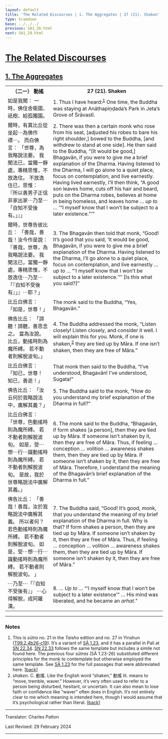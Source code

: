 ```yaml
---
layout: default
title: 'The Related Discourses | 1. The Aggregates | 27 (21). Shaken'
type: kramdown
base: ../../../
previous: SA1_26.html
next: SA1_28.html
---
```


<h1><a href='../index.html'>The Related Discourses</a></h1>
<h2><a href='index.html'>1. The Aggregates</a></h2>

<table class="trans">
  <th class='ch'>（二一） 動搖</th>
  <th class='en'>27 (21). Shaken</th>
  <tr>
    <td title='t99.2.4b26'>如是我聞： 一時，佛住舍衛國、祇樹、給孤獨園。</td>
    <td id='p1'>1. Thus I have heard:<sup id="ref1"><a href="#n1">1</a></sup> One time, the Buddha was staying at Anāthapiṇḍada’s Park in Jeta’s Grove of Śrāvastī.</td>
  </tr>
  <tr>
    <td title='t99.2.4b27'>爾時，有異比丘從坐起⋯為佛作禮⋯。 而白佛言： 「世尊，為我略說法要。 我聞法已，當獨一靜處，專精思惟，不放逸住。 不放逸住已，思惟： 『所以善男子正信非家出家⋯乃至⋯ 「自知不受後有。」』」</td>
    <td id='p2'>2. There was then a certain monk who rose from his seat, [adjusted his robes to bare his right shoulder,] bowed to the Buddha, [and withdrew to stand at one side]. He then said to the Buddha, “[It would be good,] Bhagavān, if you were to give me a brief explanation of the Dharma. Having listened to the Dharma, I will go alone to a quiet place, focus on contemplation, and live earnestly. Having lived earnestly, I’ll then think, “A good son leaves home, cuts off his hair and beard, puts on the Dharma robes, believes at home in being homeless, and leaves home … <em>up to</em> … ‘“I myself know that I won’t be subject to a later existence.”’”</td>
  </tr>
  <tr>
    <td title='t99.2.4c2'>爾時，世尊告彼比丘： 「善哉，善哉！汝今作是說： 『善哉，世尊，為我略說法要。 我聞法已，當獨一靜處，專精思惟，不放逸住⋯乃至⋯ 「『自知不受後有』」』⋯耶？」</td>
    <td id='p3'>3. The Bhagavān then told that monk, “Good! It’s good that you said, ‘It would be good, Bhagavān, if you were to give me a brief explanation of the Dharma. Having listened to the Dharma, I’ll go alone to a quiet place, focus on contemplation, and live earnestly … <em>up to</em> … “‘I myself know that I won’t be subject to a later existence.’”’ [Is this what you said?]”</td>
  </tr>
  <tr>
    <td title='t99.2.4c5'>比丘白佛言： 「如是，世尊！」</td>
    <td>The monk said to the Buddha, “Yes, Bhagavān.”</td>
  </tr>
  <tr>
    <td title='t99.2.4c6'>佛告比丘： 「諦聽！諦聽，善思念之。 當為汝說。 比丘，動搖時則為魔所縛。 若不動者則解脫波旬。」</td>
    <td id='p4'>4. The Buddha addressed the monk, “Listen closely! Listen closely, and consider it well. I will explain this for you. Monk, if one is shaken,<sup id="ref2"><a href="#n2">2</a></sup> they are tied up by Māra. If one isn’t shaken, then they are free of Māra.”</td>
  </tr>
  <tr>
    <td title='t99.2.4c8'>比丘白佛言： 「知已，世尊！ 知已，善逝！」</td>
    <td>That monk then said to the Buddha, “I’ve understood, Bhagavān! I’ve understood, Sugata!”</td>
  </tr>
  <tr>
    <td title='t99.2.4c9'>佛告比丘： 「汝云何於我略說法中，廣解其義？」</td>
    <td id='p5'>5. The Buddha said to the monk, “How do you understand my brief explanation of the Dharma in full?”</td>
  </tr>
  <tr>
    <td title='t99.2.4c10'>比丘白佛言： 「世尊，色動搖時則為魔所縛。 若不動者則解脫波旬。 如是，受⋯想⋯行⋯識動搖時則為魔所縛。 若不動者則解脫波旬。 是故，我於世尊略說法中廣解其義。」</td>
    <td id='p6'>6. The monk said to the Buddha, “Bhagavān, if form shakes [a person], then they are tied up by Māra. If someone isn’t shaken by it, then they are free of Māra. Thus, if feeling … conception … volition … awareness shakes them, then they are tied up by Māra. If someone isn’t shaken by it, then they are free of Māra. Therefore, I understand the meaning of the Bhagavān’s brief explanation of the Dharma in full.”</td>
  </tr>
  <tr>
    <td title='t99.2.4c14'>佛告比丘： 「善哉！善哉，汝於我略說法中廣解其義。 所以者何？ 若色動搖時則為魔所縛。 若不動者則解脫波旬。 如是，受⋯想⋯行⋯識動搖時則為魔所縛。 若不動者則解脫波旬。 」</td>
    <td id='p7'>7. The Buddha said, “Good! It’s good, monk, that you understand the meaning of my brief explanation of the Dharma in full. Why is that? If form shakes a person, then they are tied up by Māra. If someone isn’t shaken by it, then they are free of Māra. Thus, if feeling … conception … volition … awareness shakes them, then they are tied up by Māra. If someone isn’t shaken by it, then they are free of Māra.”</td>
  </tr>
  <tr>
    <td title='t99.2.4c18'>⋯乃至⋯「『自知不受後有』」 ⋯心得解脫，成阿羅漢。</td>
    <td id='p8'>8. … <em>Up to</em> … “‘I myself know that I won’t be subject to a later existence’” … His mind was liberated, and he became an <em>arhat</em>.”</td>
  </tr>
</table>

<hr/>

<h3 id="notes">Notes</h3>

<ol>
<li id="n1">This is <em>sūtra</em> no. 21 in the <cite>Taisho</cite> edition and no. 27 in Yinshun (<a href="https://cbetaonline.dila.edu.tw/zh/T02n0099_p0004b26" target="_blank">T99.2.4b26-c19</a>). It’s a variant of <a href="SA1_23.html" target="_blank">SĀ 1.23</a>, and it has a parallel in Pali at <a href="https://suttacentral.net/sn22.34" target="_blank">SN 22.34</a>. <a href="https://suttacentral.net/sn22.33" target="_blank">SN 22.33</a> follows the same template but includes a simile not found here. The previous four <em>sūtra</em>s (SĀ 1.23-26) substituted different principles for the monk to contemplate but otherwise employed the same template. See <a href="../01/SA1_23.html" target="_blank">SĀ 1.23</a> for the full passages that were abbreviated here. [<a href="#ref1">back</a>]</li>
<li id="n2"><em>shaken</em>. C. 動搖. Like the English word “shaken,” 動搖 lit. means to “move, tremble, waver.” However, it’s very often used to refer to a person being disturbed, hesitant, or uncertain.   It can also mean to lose faith or confidence like “waver” often does in English. It’s not entirely clear to me which meaning is intended here, though I would assume that it’s psychological rather than literal. [<a href="#ref2">back</a>]</li>
</ol>
<hr/>

<p class="translator">Translator: Charles Patton</p>
<p class='revised'>Last Revised: 29 February 2024</p>

<hr/>